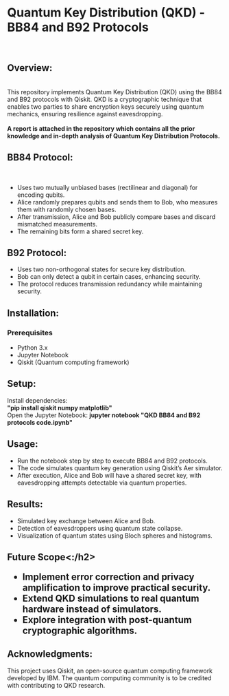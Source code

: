 <h1>Quantum Key Distribution (QKD) - BB84 and B92 Protocols </h1>
<Br>
<h2>Overview: </h2>
<Br>
This repository implements Quantum Key Distribution (QKD) using the BB84 and B92 protocols with Qiskit. QKD is a cryptographic technique that enables two parties to share encryption keys securely using quantum mechanics, ensuring resilience against eavesdropping.
<Br>
<Br>
<b>A report is attached in the repository which contains all the prior knowledge and in-depth analysis of Quantum Key Distribution Protocols.</b>
<h2>BB84 Protocol:</h2>
<Br>
<ul>
<li> Uses two mutually unbiased bases (rectilinear and diagonal) for encoding qubits.</li>
<li>Alice randomly prepares qubits and sends them to Bob, who measures them with randomly chosen bases.</li>
<li>After transmission, Alice and Bob publicly compare bases and discard mismatched measurements.</li>
<li>The remaining bits form a shared secret key.</li>
</ul>
<h2>B92 Protocol:</h2>
<ul>
<li>Uses two non-orthogonal states for secure key distribution.</li>
<li>Bob can only detect a qubit in certain cases, enhancing security.</li>
<li>The protocol reduces transmission redundancy while maintaining security.</li>
</ul>
<h2>Installation:</h2>
<h3>Prerequisites</h3>
<ul>
<li>Python 3.x</li>
<li>Jupyter Notebook</li>
<li>Qiskit (Quantum computing framework)</li>
</ul>
<h2>Setup:</h2>
Install dependencies:
<Br>
<b>"pip install qiskit numpy matplotlib"</b>
<Br>
Open the Jupyter Notebook:
<b>jupyter notebook "QKD BB84 and B92 protocols code.ipynb"</b>
<Br>
<h2>Usage:</h2>
<ul>
<li>Run the notebook step by step to execute BB84 and B92 protocols.</li>
<li>The code simulates quantum key generation using Qiskit’s Aer simulator.</li>
<li>After execution, Alice and Bob will have a shared secret key, with eavesdropping attempts detectable via quantum properties.</li>
</ul>
<h2>Results:</h2>
<ul>
<li>Simulated key exchange between Alice and Bob.</li>
<li>Detection of eavesdroppers using quantum state collapse.</li>
<li>Visualization of quantum states using Bloch spheres and histograms.</li>
</ul>
<h2>Future Scope<:/h2>
<ul>
<li>Implement error correction and privacy amplification to improve practical security.</li>
<li>Extend QKD simulations to real quantum hardware instead of simulators.</li>
<li>Explore integration with post-quantum cryptographic algorithms.</li>
</ul>
<h2>Acknowledgments:</h2>
This project uses Qiskit, an open-source quantum computing framework developed by IBM. The quantum computing community is to be credited with contributing to QKD research.
